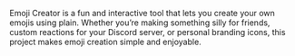 Emoji Creator is a fun and interactive tool that lets you create your own emojis using plain. Whether you’re making something silly for friends, custom reactions for your Discord server, or personal branding icons, this project makes emoji creation simple and enjoyable.
